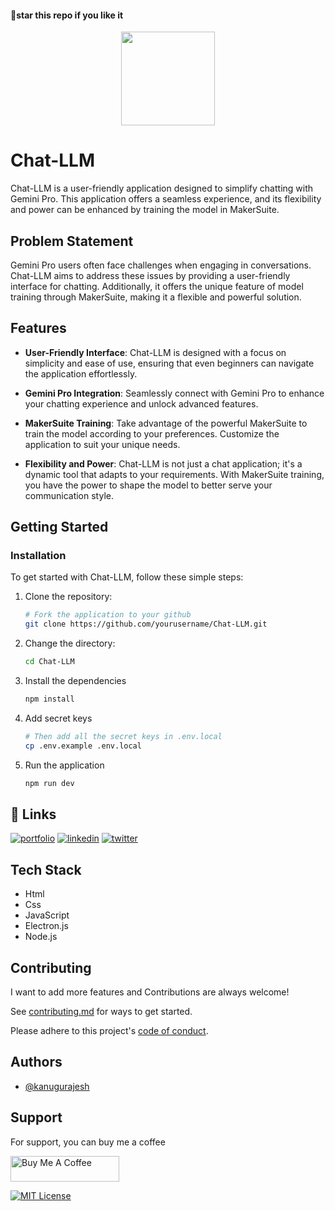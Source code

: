 #### 🌟star this repo if you like it
<div align=center>
  <img src="https://github.com/kanugurajesh/Chat-LLM/assets/77529419/c0a35823-d02f-49ec-9029-a5a0446d1d57" alt="" width=150 height=150>
</div>

# Chat-LLM

Chat-LLM is a user-friendly application designed to simplify chatting with Gemini Pro. This application offers a seamless experience, and its flexibility and power can be enhanced by training the model in MakerSuite.

## Problem Statement

Gemini Pro users often face challenges when engaging in conversations. Chat-LLM aims to address these issues by providing a user-friendly interface for chatting. Additionally, it offers the unique feature of model training through MakerSuite, making it a flexible and powerful solution.

## Features

- **User-Friendly Interface**: Chat-LLM is designed with a focus on simplicity and ease of use, ensuring that even beginners can navigate the application effortlessly.

- **Gemini Pro Integration**: Seamlessly connect with Gemini Pro to enhance your chatting experience and unlock advanced features.

- **MakerSuite Training**: Take advantage of the powerful MakerSuite to train the model according to your preferences. Customize the application to suit your unique needs.

- **Flexibility and Power**: Chat-LLM is not just a chat application; it's a dynamic tool that adapts to your requirements. With MakerSuite training, you have the power to shape the model to better serve your communication style.

## Getting Started

### Installation

To get started with Chat-LLM, follow these simple steps:

1. Clone the repository: 
   ```bash
   # Fork the application to your github
   git clone https://github.com/yourusername/Chat-LLM.git
   ```
2. Change the directory:
     ```bash
     cd Chat-LLM
     ```
3. Install the dependencies
   ```bash
   npm install
   ```
4. Add secret keys
   ```bash
   # Then add all the secret keys in .env.local
   cp .env.example .env.local
   ```
5. Run the application
   ```bash
   npm run dev
   ```

## 🔗 Links
[![portfolio](https://img.shields.io/badge/my_portfolio-000?style=for-the-badge&logo=ko-fi&logoColor=white)](https://rajeshportfolio.me/)
[![linkedin](https://img.shields.io/badge/linkedin-0A66C2?style=for-the-badge&logo=linkedin&logoColor=white)](https://www.linkedin.com/in/rajesh-kanugu-aba8a3254/)
[![twitter](https://img.shields.io/badge/twitter-1DA1F2?style=for-the-badge&logo=twitter&logoColor=white)](https://twitter.com/exploringengin1)

## Tech Stack

- Html
- Css
- JavaScript
- Electron.js
- Node.js

## Contributing

I want to add more features and Contributions are always welcome!

See [contributing.md](https://github.com/rajesh604/SnapScale/blob/main/contributing.md) for ways to get started.

Please adhere to this project's [code of conduct](https://github.com/rajesh604/SnapScale/blob/main/code_of_conduct.md).

## Authors

- [@kanugurajesh](https://github.com/kanugurajesh)

## Support

For support, you can buy me a coffee

<a href="https://www.buymeacoffee.com/kanugurajen" target="_blank"><img src="https://cdn.buymeacoffee.com/buttons/default-orange.png" alt="Buy Me A Coffee" height="41" width="174"></a>

[![MIT License](https://img.shields.io/badge/License-MIT-green.svg)](https://choosealicense.com/licenses/mit/)
